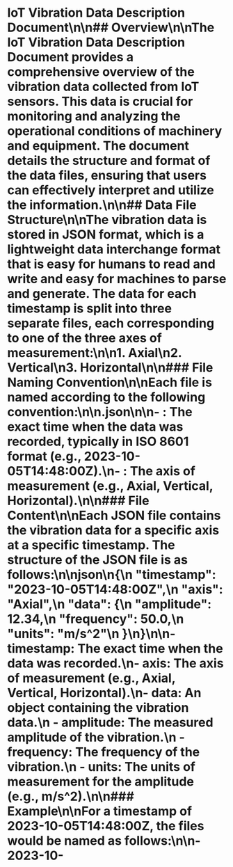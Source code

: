 # IoT Vibration Data Description Document\n\n## Overview\n\nThe IoT Vibration Data Description Document provides a comprehensive overview of the vibration data collected from IoT sensors. This data is crucial for monitoring and analyzing the operational conditions of machinery and equipment. The document details the structure and format of the data files, ensuring that users can effectively interpret and utilize the information.\n\n## Data File Structure\n\nThe vibration data is stored in JSON format, which is a lightweight data interchange format that is easy for humans to read and write and easy for machines to parse and generate. The data for each timestamp is split into three separate files, each corresponding to one of the three axes of measurement:\n\n1. Axial\n2. Vertical\n3. Horizontal\n\n### File Naming Convention\n\nEach file is named according to the following convention:\n\n<timestamp><axis>.json\n\n- <timestamp>: The exact time when the data was recorded, typically in ISO 8601 format (e.g., 2023-10-05T14:48:00Z).\n- <axis>: The axis of measurement (e.g., Axial, Vertical, Horizontal).\n\n### File Content\n\nEach JSON file contains the vibration data for a specific axis at a specific timestamp. The structure of the JSON file is as follows:\n\njson\n{\n    \"timestamp\": \"2023-10-05T14:48:00Z\",\n    \"axis\": \"Axial\",\n    \"data\": {\n        \"amplitude\": 12.34,\n        \"frequency\": 50.0,\n        \"units\": \"m/s^2\"\n    }\n}\n\n- timestamp: The exact time when the data was recorded.\n- axis: The axis of measurement (e.g., Axial, Vertical, Horizontal).\n- data: An object containing the vibration data.\n  - amplitude: The measured amplitude of the vibration.\n  - frequency: The frequency of the vibration.\n  - units: The units of measurement for the amplitude (e.g., m/s^2).\n\n### Example\n\nFor a timestamp of 2023-10-05T14:48:00Z, the files would be named as follows:\n\n- 2023-10-